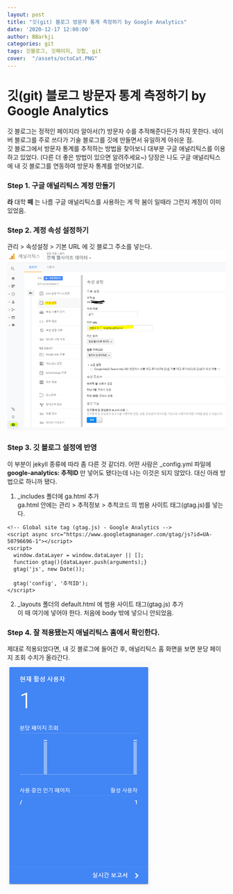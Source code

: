 ```yaml
---
layout: post
title: "깃(git) 블로그 방문자 통계 측정하기 by Google Analytics"
date: '2020-12-17 12:00:00'
author: BBarkji
categories: git
tags: 깃블로그, 깃페이지, 깃헙, git
cover:  "/assets/octoCat.PNG"
---
```




# 깃(git) 블로그 방문자 통계 측정하기 by Google Analytics  
  
깃 블로그는 정적인 페이지라 알아서(?) 방문자 수를 추적해준다든가 하지 못한다. 네이버 블로그를 주로 쓰다가 기술 블로그를 깃에 만들면서 유일하게 아쉬운 점.   
깃 블로그에서 방문자 통계를 추적하는 방법을 찾아보니 대부분 구글 애널리틱스를 이용하고 있었다. (다른 더 좋은 방법이 있으면 알려주세요~) 당장은 나도 구글 애널리틱스에 내 깃 블로그를 연동하여 방문자 통계를 얻어보기로.
  
  
  
### Step 1. 구글 애널리틱스 계정 만들기 
**라** 대학 **떼** 는 나름 구글 애널리틱스를 사용하는 게 막 붐이 일때라 그런지 계정이 이미 있었음. 
  
  
### Step 2. 계정 속성 설정하기  
관리 > 속성설정 > 기본 URL 에 깃 블로그 주소를 넣는다. 
![ga속성설정](./assets/ga.PNG)  
  
  
### Step 3. 깃 블로그 설정에 반영  
이 부분이 jekyll 종류에 따라 좀 다른 것 같더라. 어떤 사람은 _config.yml 파일에 **google-analytics: 추적ID** 만 넣어도 됐다는데 나는 이것은 되지 않았다. 대신 아래 방법으로 하니까 됐다.  
  
1) _includes 폴더에 ga.html 추가   
ga.html 안에는 관리 > 추적정보 > 추척코드 의 범용 사이트 태그(gtag.js)를 넣는다.  
```
<!-- Global site tag (gtag.js) - Google Analytics -->
<script async src="https://www.googletagmanager.com/gtag/js?id=UA-50796696-1"></script>
<script>
  window.dataLayer = window.dataLayer || [];
  function gtag(){dataLayer.push(arguments);}
  gtag('js', new Date());

  gtag('config', '추적ID');
</script>
```
  
  
2) _layouts 폴더의 default.html 에 범용 사이트 태그(gtag.js) 추가  
이 때 <body> 여기에 </body> 넣어야 한다. 처음에 body 밖에 넣으니 안되었음.  



### Step 4. 잘 적용됐는지 애널리틱스 홈에서 확인한다.  
제대로 적용되었다면, 내 깃 블로그에 들어간 후, 애널리틱스 홈 화면을 보면 분당 페이지 조회 수치가 올라간다.   
![ga테스트](./assets/gaTest.PNG) 
  
  
  

